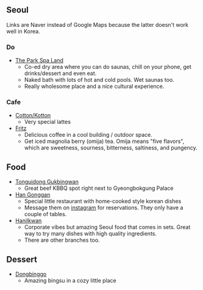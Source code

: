 ## Seoul

Links are Naver instead of Google Maps because the latter doesn't work well in Korea.

### Do
- [The Park Spa Land](https://naver.me/58NyIUaq)
	- Co-ed dry area where you can do saunas, chill on your phone, get drinks/dessert and even eat.
	- Naked bath with lots of hot and cold pools. Wet saunas too.
	- Really wholesome place and a nice cultural experience. 

### Cafe

- [Cotton/Kotton](https://naver.me/xgNZzvCL) 
	- Very special lattes
- [Fritz](https://naver.me/FJbEzN3D)
	- Delicious coffee in a cool building / outdoor space.
	- Get iced magnolia berry (omija) tea. Omija means "five flavors", which are sweetness, sourness, bitterness, saltiness, and pungency.

## Food

- [Tonguidong Gukbingwan](https://naver.me/5PVBYGju)
	- Great beef KBBQ spot right next to Gyeongbokgung Palace
- [Han Gonggan](https://naver.me/FJbEzN3D)
	- Special little restaurant with home-cooked style korean dishes
	- Message them on [instagram](https://www.instagram.com/hangonggan/) for reservations. They only have a couple of tables.
- [Hanilkwan](https://naver.me/FlZOMk2O)
  - Corporate vibes but amazing Seoul food that comes in sets. Great way to try many dishes with high quality ingredients.
  - There are other branches too.

## Dessert

- [Dongbinggo](https://naver.me/IxsdzUxD)
  - Amazing bingsu in a cozy little place
